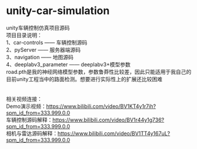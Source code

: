 # unity-car-simulation
unity车辆控制仿真项目源码</br>
项目目录说明：</br>
1、car-controls            ——    车辆控制源码</br>
2、pyServer                ——    服务器端源码</br>
3、navigation              ——    地图源码</br>
4、deeplabv3_parameter     ——    deeplabv3+模型参数</br>
road.pth是我的神经网络模型参数，参数鲁莽性比较差，因此只能适用于我自己的目前unity工程当中的路面检测。想要进行实际性上的扩展还比较困难</br>
</br>
</br>
相关视频连接：</br>
Demo演示视频：https://www.bilibili.com/video/BV1KT4y1r7ih?spm_id_from=333.999.0.0</br>
车辆控制源码解释：https://www.bilibili.com/video/BV1r44y1g736?spm_id_from=333.999.0.0</br>
相机与雷达源码解释：https://www.bilibili.com/video/BV1TT4y167uL?spm_id_from=333.999.0.0</br>

